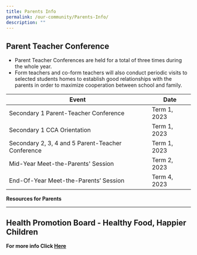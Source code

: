 ```yaml
---
title: Parents Info
permalink: /our-community/Parents-Info/
description: ""
---
```

**Parent Teacher Conference**
-----------------------------

*   Parent Teacher Conferences are held for a total of three times during the whole year.
*   Form teachers and co-form teachers will also conduct periodic visits to selected students homes to establish good relationships with the parents in order to maximize cooperation between school and family.



| Event |Date | 
| -------- | -------- | 
| Secondary 1 Parent-Teacher Conference	     | Term 1, 2023     |
|Secondary 1 CCA Orientation 	| Term 1, 2023 
|Secondary 2, 3, 4 and 5 Parent-Teacher Conference| Term 1, 2023 
|Mid-Year Meet-the-Parents' Session	| Term 2, 2023
|End-Of-Year Meet-the-Parents’ Session	|Term 4, 2023

**Resources for Parents**  

----------------------------

**Health Promotion Board - Healthy Food, Happier Children**
-----------------------------------------------------------

**For more info Click [Here](/files/hpb001.pdf)**